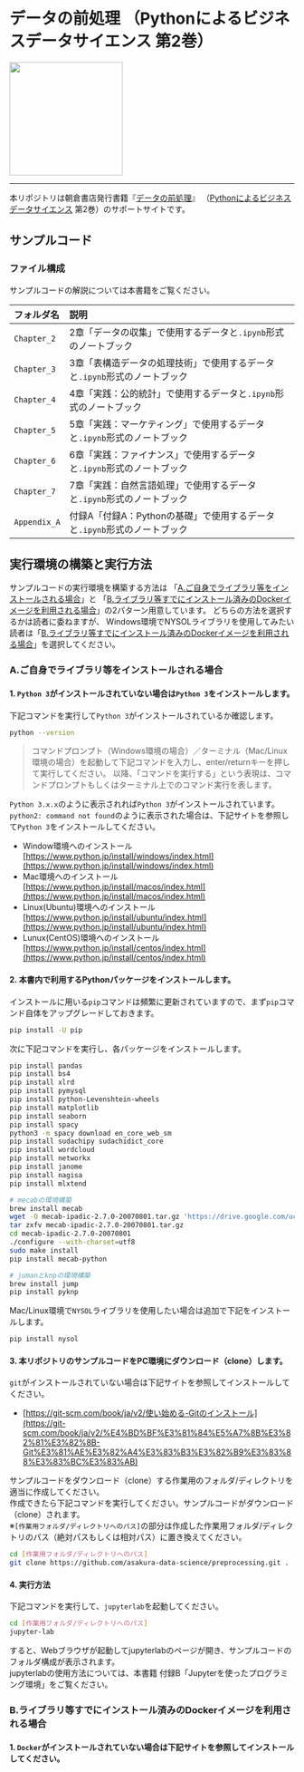 # データの前処理 （Pythonによるビジネスデータサイエンス 第2巻）

<img src="https://www.asakura.co.jp/goods_img/118261.jpg" width="200px" >

---

本リポジトリは朝倉書店発行書籍『[データの前処理](https://www.asakura.co.jp/books/isbn/978-4-254-12912-0/)』
（[Pythonによるビジネスデータサイエンス](http://www.asakura.co.jp/G_11.php?sreiesname=349) 第2巻）のサポートサイトです。


## サンプルコード

### ファイル構成

サンプルコードの解説については本書籍をご覧ください。


|フォルダ名   |説明  |
|:--          |:--   |
|`Chapter_2`  |2章「データの収集」で使用するデータと`.ipynb`形式のノートブック   |
|`Chapter_3`  |3章「表構造データの処理技術」で使用するデータと`.ipynb`形式のノートブック   |
|`Chapter_4`  |4章「実践：公的統計」で使用するデータと`.ipynb`形式のノートブック   |
|`Chapter_5`  |5章「実践：マーケティング」で使用するデータと`.ipynb`形式のノートブック   |
|`Chapter_6`  |6章「実践：ファイナンス」で使用するデータと`.ipynb`形式のノートブック   |
|`Chapter_7`  |7章「実践：自然言語処理」で使用するデータと`.ipynb`形式のノートブック   |
|`Appendix_A`  |付録A「付録A：Pythonの基礎」で使用するデータと`.ipynb`形式のノートブック |


## 実行環境の構築と実行方法

サンプルコードの実行環境を構築する方法は
「[A.ご自身でライブラリ等をインストールされる場合](#aご自身でライブラリ等をインストールされる場合)」と
「[B.ライブラリ等すでにインストール済みのDockerイメージを利用される場合](#bライブラリ等すでにインストール済みのdockerイメージを利用される場合)」の2パターン用意しています。
どちらの方法を選択するかは読者に委ねますが、
Windows環境でNYSOLライブラリを使用してみたい読者は「[B.ライブラリ等すでにインストール済みのDockerイメージを利用される場合](#bライブラリ等すでにインストール済みのdockerイメージを利用される場合)」を選択してください。


### A.ご自身でライブラリ等をインストールされる場合

#### 1. `Python 3`がインストールされていない場合は`Python 3`をインストールします。

下記コマンドを実行して`Python 3`がインストールされているか確認します。
```bash
python --version
```
> コマンドプロンプト（Windows環境の場合）／ターミナル（Mac/Linux環境の場合）を起動して下記コマンドを入力し、enter/returnキーを押して実行してください。
> 以降、「コマンドを実行する」という表現は、コマンドプロンプトもしくはターミナル上でのコマンド実行を表します。

`Python 3.x.x`のように表示されれば`Python 3`がインストールされています。  
`python2: command not found`のように表示された場合は、下記サイトを参照して`Python 3`をインストールしてください。

* Window環境へのインストール [https://www.python.jp/install/windows/index.html](https://www.python.jp/install/windows/index.html)
* Mac環境へのインストール [https://www.python.jp/install/macos/index.html](https://www.python.jp/install/macos/index.html)
* Linux(Ubuntu)環境へのインストール [https://www.python.jp/install/ubuntu/index.html](https://www.python.jp/install/ubuntu/index.html)
* Lunux(CentOS)環境へのインストール [https://www.python.jp/install/centos/index.html](https://www.python.jp/install/centos/index.html)


#### 2. 本書内で利用するPythonパッケージをインストールします。

インストールに用いる`pip`コマンドは頻繁に更新されていますので、まず`pip`コマンド自体をアップグレードしておきます。  

```bash
pip install -U pip
```

次に下記コマンドを実行し、各パッケージをインストールします。
```bash
pip install pandas
pip install bs4
pip install xlrd
pip install pymysql
pip install python-Levenshtein-wheels
pip install matplotlib
pip install seaborn
pip install spacy
python3 -m spacy download en_core_web_sm
pip install sudachipy sudachidict_core
pip install wordcloud
pip install networkx
pip install janome
pip install nagisa
pip install mlxtend

# mecabの環境構築
brew install mecab
wget -O mecab-ipadic-2.7.0-20070801.tar.gz 'https://drive.google.com/uc?export=download&id=0B4y35FiV1wh7MWVlSDBCSXZMTXM'
tar zxfv mecab-ipadic-2.7.0-20070801.tar.gz 
cd mecab-ipadic-2.7.0-20070801 
./configure --with-charset=utf8 
sudo make install
pip install mecab-python

# jumanとknpの環境構築
brew install jump
pip install pyknp
```

Mac/Linux環境で`NYSOL`ライブラリを使用したい場合は追加で下記をインストールします。
```bash
pip install nysol
```

#### 3. 本リポジトリのサンプルコードをPC環境にダウンロード（clone）します。

`git`がインストールされていない場合は下記サイトを参照してインストールしてください。

* [https://git-scm.com/book/ja/v2/使い始める-Gitのインストール](https://git-scm.com/book/ja/v2/%E4%BD%BF%E3%81%84%E5%A7%8B%E3%82%81%E3%82%8B-Git%E3%81%AE%E3%82%A4%E3%83%B3%E3%82%B9%E3%83%88%E3%83%BC%E3%83%AB)

サンプルコードをダウンロード（clone）する作業用のフォルダ/ディレクトリを適当に作成してください。  
作成できたら下記コマンドを実行してください。サンプルコードがダウンロード（clone）されます。  
※`[作業用フォルダ/ディレクトリへのパス]`の部分は作成した作業用フォルダ/ディレクトリのパス（絶対パスもしくは相対パス）に置き換えてください。
```bash
cd [作業用フォルダ/ディレクトリへのパス]
git clone https://github.com/asakura-data-science/preprocessing.git .
```

#### 4. 実行方法

下記コマンドを実行して、`jupyterlab`を起動してください。

```bash
cd [作業用フォルダ/ディレクトリへのパス]
jupyter-lab
```

すると、Webブラウザが起動してjupyterlabのページが開き、サンプルコードのフォルダ構成が表示されます。  
jupyterlabの使用方法については、本書籍 付録B「Jupyterを使ったプログラミング環境」をご覧ください。



### B.ライブラリ等すでにインストール済みのDockerイメージを利用される場合

#### 1. `Docker`がインストールされていない場合は下記サイトを参照してインストールしてください。
